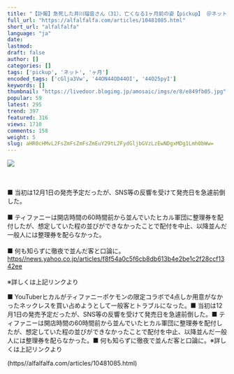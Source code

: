 ```yaml
---
title: "【訃報】急死した井川瑠音さん（31）、亡くなる1ヶ月前の姿【pickup】 ＠ネットニュースのまとめ"
full_url: "https://alfalfalfa.com/articles/10481085.html"
short_url: "alfalfalfa"
language: "ja"
date: 
lastmod: 
draft: false
author: []
categories: []
tags: ['pickup', 'ネット', 'ヶ月']
encoded_tags: ['cGlja3Vw', '44ON44OD44OI', '44O25pyI']
keywords: []
thumbnail: "https://livedoor.blogimg.jp/amosaic/imgs/e/8/e849fb05.jpg"
popular: 59
latest: 295
trend: 397
featured: 316
views: 1710
comments: 158
weight: 5
slug: aHR0cHMvL2FsZmFsZmFsZmEuY29tL2FydGljbGVzLzEwNDgxMDg1Lmh0bWw=
---
```


![](https://livedoor.blogimg.jp/amosaic/imgs/e/8/e849fb05.jpg)

<div><br> <br> ■ 当初は12月1日の発売予定だったが、SNS等の反響を受けて発売日を急遽前倒した。<br> <br> ■ ティファニーは開店時間の60時間前から並んでいたヒカル軍団に整理券を配付したが、想定していた程の並びができなかったことで配付を中止、以降並んだ一般人には整理券を配らなかった。<br> <br> ■ 何も知らずに徹夜で並んだ客と口論に。<br> <a href='https//news.yahoo.co.jp/articles/f8f54a0c5f6cb8db613b4e2be1c2f28ccf1342ee' target='_blank' rel='nofollow'>https//news.yahoo.co.jp/articles/f8f54a0c5f6cb8db613b4e2be1c2f28ccf1342ee</a><br> <br> ※詳しくは上記リンクより<br> <p>■ YouTuberヒカルがティファニーポケモンの限定コラボで4点しか用意がなかったネックレスを買い占めようとして一般客とトラブルになった。■ 当初は12月1日の発売予定だったが、SNS等の反響を受けて発売日を急遽前倒した。■ ティファニーは開店時間の60時間前から並んでいたヒカル軍団に整理券を配付したが、想定していた程の並びができなかったことで配付を中止、以降並んだ一般人には整理券を配らなかった。■ 何も知らずに徹夜で並んだ客と口論に。※詳しくは上記リンクより</p></div>

(https//alfalfalfa.com/articles/10481085.html)
